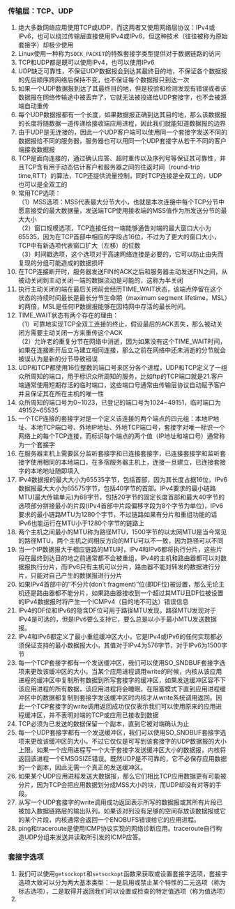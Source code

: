 ### 传输层：TCP、UDP
1. 绝大多数网络应用使用TCP或UDP，而这两者又使用网络层协议：IPv4或IPv6，也可以绕过传输层直接使用IPv4或IPv6，但这种技术（往往被称为原始套接字）却极少使用
2. Linux使用一种称为`SOCK_PACKET`的特殊套接字类型提供对于数据链路的访问
3. TCP和UDP都是既可以使用IPv4，也可以使用IPv6
4. UDP缺乏可靠性，不保证UDP数据报会到达其最终目的地，不保证各个数据报的先后顺序跨网络后保持不变，也不保证每个数据报只到达一次
5. 如果一个UDP数据报到达了其最终目的地，但是校验和检测发现有错误或者该数据报在网络传输途中被丢弃了，它就无法被投递给UDP套接字，也不会被源端自动重传
6. 每个UDP数据报都有一个长度，如果数据报正确到达其目的地，那么该数据报的长度将随数据一道传递给接收端应用进程，因此我们就能知道数据报的边界
7. 由于UDP是无连接的，因此一个UDP客户端可以使用同一个套接字发送不同的数据报给不同的服务器，服务器也可以用同一个UDP套接字从若干不同的客户端接收数据报
8. TCP是面向连接的，通过确认应答、超时重传以及序列号等保证其可靠性，并且TCP含有用于动态估计客户和服务器之间的往返时间（round-trip time,RTT）的算法，TCP还提供流量控制，同时TCP连接是全双工的，UDP也可以是全双工的
9. 常用TCP选项：  
（1）MSS选项：MSS代表最大分节大小，也就是本次连接中每个TCP分节中愿意接受的最大数据量，发送端TCP使用接收端的MSS值作为所发送分节的最大大小  
（2）窗口规模选项，TCP连接任何一端能够通告对端的最大窗口大小为65535，因为在TCP首部中相应的字段占16位，不过为了更大的窗口大小，TCP中有新选项代表窗口扩大（左移）的位数  
（3）时间戳选项，这个选项对于高速网络连接是必要的，它可以防止由失而复现的分组可能造成的数据损坏
10. 在TCP连接断开时，服务器发送FIN的ACK之后和服务器主动发送FIN之间，从被动关闭到主动关闭一端的数据流动是可能的，这称为半关闭
11. 执行主动关闭的端在最后关闭前会经历TIME_WAIT状态，该端点停留在这个状态的持续时间最长是最长分节生命期（maximum segment lifetime，MSL）的两倍，MSL是任何IP数据报能够在因特网中存活的最长时间。
12. TIME_WAIT状态有两个存在的理由：  
（1）可靠地实现TCP全双工连接的终止，假设最后的ACK丢失，那么被动关闭方需要主动关闭一方来重传这个ACK  
（2）允许老的重复分节在网络中消逝，因为如果没有这个TIME_WAIT时间，如果在连接断开后立马建立相同连接，那么之前在网络中还未消逝的分节就会被误认为是新的分节导致错误
13. UDP和TCP都使用16位整数的端口号来区分各个进程，UDP和TCP定义了一组众所周知的端口，用于标识众所周知的服务，比如ftp的TCP端口就是21.客户端通常使用短期存活的临时端口，这些端口号通常由传输层协议自动赋予客户并且保证其在所在主机的唯一性
14. 众所周知的端口号为0~1023，已登记的端口号为1024~49151，临时端口为49152~65535
15. 一个TCP连接的套接字对是一个定义该连接的两个端点的四元组：本地IP地址、本地TCP端口号、外地IP地址、外地TCP端口号，套接字对唯一标识一个网络上的每个TCP连接，而标识每个端点的两个值（IP地址和端口号）通常称为一个套接字
16. 在服务器主机上需要区分监听套接字和已连接套接字，已连接套接字和监听套接字使用相同的本地端口，在多宿服务器主机上，连接一旦建立，已连接套接字的本地地址随即填入
17. IPv4数据报的最大大小为65535字节，包括首部，因为其长度占据16位，IPv6数据报最大大小为65575字节，包括40字节的首部。IPv4要求的最小链路MTU(最大传输单元)为68字节，包括20字节的固定长度首部和最大40字节的选项部分拼接最小的片段(IPv4首部中片段偏移字段为8个字节为单位)，IPv6要求的最小链路MTU为1280个字节，不过链路如果有分片和重组功能的话IPv6也能运行在MTU小于1280个字节的链路上
18. 两个主机之间最小的MTU称为路径MTU，1500字节的以太网MTU是当今常见的路径MTU，两个主机之间相反方向的MTU可以不一致，因为路径可以不同
19. 当一个IP数据报大于相应链路的MTU时，IPv4和IPv6都将执行分片，这些片段在最终到达目的地之前通常都不会被重组，IPv4的主机和路由器都可以对数据报执行分片，而IPv6只有主机可以分片，路由器不能对转发的数据进行分片，只能对自己产生的数据报进行分片
20. 如果IPv4首部中的“不分片(don't fragment)”位(即DF位)被设置，那么无论主机还是路由器都不能分片，如果路由器接收到一个超过其MTU且DF位被设置的IPv4数据报时将产生一个ICMPv4（目的地不可达）错误信息
21. IPv4的DF位和IPv6的隐含DF位可用于路径MTU发现，路径MTU发现对于IPv4是可选的，但是IPv6要么支持它，要么总是以小于最小MTU发送数据报。
22. IPv4和IPv6都定义了最小重组缓冲区大小，它是IPv4或IPv6的任何实现都必须保证支持的最小数据报大小，其值对于IPv4为576字节，对于IPv6为1500字节
23. 每一个TCP套接字都有一个发送缓冲区，我们可以使用SO_SNDBUF套接字选项来更改该缓冲区的大小。当某个应用进程调用write的时候，内核从该应用进程的缓冲区中复制所有数据到所写套接字的缓冲区，如果发送缓冲区容不下该应用进程的所有数据，该应用进程将会睡眠，在阻塞模式下直到应用进程缓冲区中的数据都复制到套接字发送缓冲区时内核才从write系统调用返回。因此一个TCP套接字的write调用返回成功仅仅表示我们可以使用原来的应用进程缓冲区，并不表明对端的TCP或应用已接收到数据
24. TCP必须为已发送的数据保留一个副本，直到它被对端确认为止
25. 每一个UDP套接字都有一个发送缓冲区，我们可以使用SO_SNDBUF套接字选项来更改该缓冲区的大小。不过它仅仅是可写到该套接字的UDP数据报的大小上限。如果一个应用进程写一个大于套接字发送缓冲区大小的数据报，内核将返回该进程一个EMSGSIZE错误。既然UDP是不可靠的，它不必保存应用数据的一个副本，因此无需一个真正的发送缓冲区。
26. 如果某个UDP应用进程发送大数据报，那么它们相比TCP应用数据更有可能被分片，因为TCP会把应用数据划分成MSS大小的块，而UDP却没有对等的手段。
27. 从写一个UDP套接字的write调用成功返回表示所写的数据报或其所有片段已被加入数据链路层的输出队列。如果该对列没有足够的空间存放该数据报或它的某个片段，内核通常会返回一个ENOBUFS错误给它的应用进程。
28. ping和traceroute是使用ICMP协议实现的网络诊断应用。traceroute自行构造UDP分组来发送并读取所引发的ICMP应答。

### 套接字选项
1. 我们可以使用`getsockopt`和`setsockopt`函数来获取或设置套接字选项，套接字选项大致可以分为两大基本类型：一是启用或禁止某个特性的二元选项（称为标志选项），二是取得并返回我们可以设置或检查的特定值选项（称为值选项）
2. 